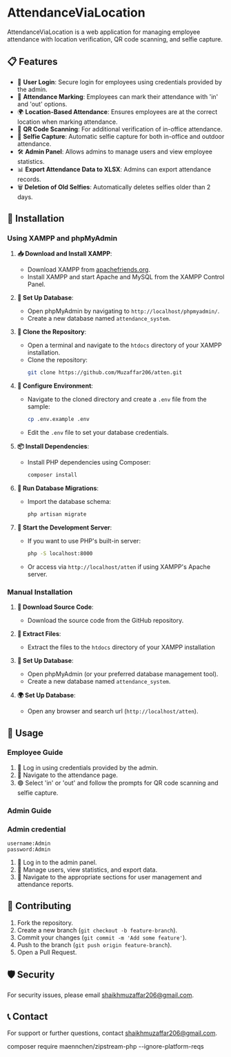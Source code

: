# AttendanceViaLocation

AttendanceViaLocation is a web application for managing employee attendance with location verification, QR code scanning, and selfie capture.

## 📋 Features
- 🔐 **User Login**: Secure login for employees using credentials provided by the admin.
- 📆 **Attendance Marking**: Employees can mark their attendance with 'in' and 'out' options.
- 🌍 **Location-Based Attendance**: Ensures employees are at the correct location when marking attendance.
- 📱 **QR Code Scanning**: For additional verification of in-office attendance.
- 🤳 **Selfie Capture**: Automatic selfie capture for both in-office and outdoor attendance.
- 🛠️ **Admin Panel**: Allows admins to manage users and view employee statistics.
- 📊 **Export Attendance Data to XLSX**: Admins can export attendance records.
- 🗑️ **Deletion of Old Selfies**: Automatically deletes selfies older than 2 days.

## 🚀 Installation

### Using XAMPP and phpMyAdmin

1. **📥 Download and Install XAMPP**:
   - Download XAMPP from [apachefriends.org](https://www.apachefriends.org/index.html).
   - Install XAMPP and start Apache and MySQL from the XAMPP Control Panel.

2. **💾 Set Up Database**:
   - Open phpMyAdmin by navigating to `http://localhost/phpmyadmin/`.
   - Create a new database named `attendance_system`.

3. **📂 Clone the Repository**:
   - Open a terminal and navigate to the `htdocs` directory of your XAMPP installation.
   - Clone the repository:
     ```bash
     git clone https://github.com/Muzaffar206/atten.git
     ```

4. **🔧 Configure Environment**:
   - Navigate to the cloned directory and create a `.env` file from the sample:
     ```bash
     cp .env.example .env
     ```
   - Edit the `.env` file to set your database credentials.

5. **📦 Install Dependencies**:
   - Install PHP dependencies using Composer:
     ```bash
     composer install
     ```

6. **📜 Run Database Migrations**:
   - Import the database schema:
     ```bash
     php artisan migrate
     ```

7. **🚀 Start the Development Server**:
   - If you want to use PHP's built-in server:
     ```bash
     php -S localhost:8000
     ```
   - Or access via `http://localhost/atten` if using XAMPP's Apache server.

### Manual Installation

1. **📂 Download Source Code**:
   - Download the source code from the GitHub repository.

2. **💾 Extract Files**:
   - Extract the files to the `htdocs` directory of your XAMPP installation

3. **💾 Set Up Database**:
   - Open phpMyAdmin (or your preferred database management tool).
   - Create a new database named `attendance_system`.

3. **🌍 Set Up Database**:
   - Open any browser and search url (`http://localhost/atten`).

## 📝 Usage

### Employee Guide
1. 🔑 Log in using credentials provided by the admin.
2. 📅 Navigate to the attendance page.
3. 🟢 Select 'in' or 'out' and follow the prompts for QR code scanning and selfie capture.

### Admin Guide
### Admin credential
    username:Admin
    password:Admin
1. 🔐 Log in to the admin panel.
2. 👥 Manage users, view statistics, and export data.
3. 📂 Navigate to the appropriate sections for user management and attendance reports.

## 🤝 Contributing
1. Fork the repository.
2. Create a new branch (`git checkout -b feature-branch`).
3. Commit your changes (`git commit -m 'Add some feature'`).
4. Push to the branch (`git push origin feature-branch`).
5. Open a Pull Request.

## 🛡️ Security
For security issues, please email [shaikhmuzaffar206@gmail.com](mailto:shaikhmuzaffar206@gmail.com).

## 📞 Contact
For support or further questions, contact [shaikhmuzaffar206@gmail.com](mailto:shaikhmuzaffar206@gmail.com).


composer require maennchen/zipstream-php --ignore-platform-reqs
